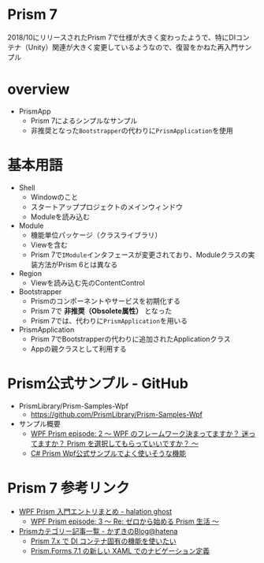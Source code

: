 # Prism 7

2018/10にリリースされたPrism 7で仕様が大きく変わったようで、特にDIコンテナ（Unity）関連が大きく変更しているようなので、復習をかねた再入門サンプル

# overview

- PrismApp
    - Prism 7によるシンプルなサンプル
    - 非推奨となった`Bootstrapper`の代わりに`PrismApplication`を使用

# 基本用語

- Shell
    - Windowのこと
    - スタートアッププロジェクトのメインウィンドウ
    - Moduleを読み込む
- Module
    - 機能単位パッケージ（クラスライブラリ）
    - Viewを含む
    - Prism 7で`IModule`インタフェースが変更されており、Moduleクラスの実装方法がPrism 6とは異なる
- Region
    - Viewを読み込む先のContentControl
- Bootstrapper
    - Prismのコンポーネントやサービスを初期化する
    - Prism 7で **非推奨（Obsolete属性）** となった
    - Prism 7では、代わりに`PrismApplication`を用いる
- PrismApplication
    - Prism 7でBootstrapperの代わりに追加されたApplicationクラス
    - Appの親クラスとして利用する

# Prism公式サンプル - GitHub

- PrismLibrary/Prism-Samples-Wpf
    - https://github.com/PrismLibrary/Prism-Samples-Wpf
- サンプル概要
    - [WPF Prism episode: 2 ～ WPF のフレームワーク決まってますか？ 迷ってますか？ Prism を選択してもらっていいですか？ ～](https://elf-mission.net/programming/wpf/episode02/)
    - [C# Prism Wpf公式サンプルでよく使いそうな機能](https://qiita.com/yuchan01/items/7b43a4cef5a91cf7a476)


# Prism 7 参考リンク

- [WPF Prism 入門エントリまとめ - halation ghost](https://elf-mission.net/wpf-prism-index/)
    - [WPF Prism episode: 3 ～ Re: ゼロから始める Prism 生活 ～](https://elf-mission.net/programming/wpf/episode03/)
- [Prismカテゴリー記事一覧 - かずきのBlog@hatena](https://blog.okazuki.jp/archive/category/Prism)
    - [Prism 7.x で DI コンテナ固有の機能を使いたい](https://blog.okazuki.jp/entry/2019/02/05/094546)
    - [Prism.Forms 7.1 の新しい XAML でのナビゲーション定義](https://blog.okazuki.jp/entry/2018/07/17/114318)
